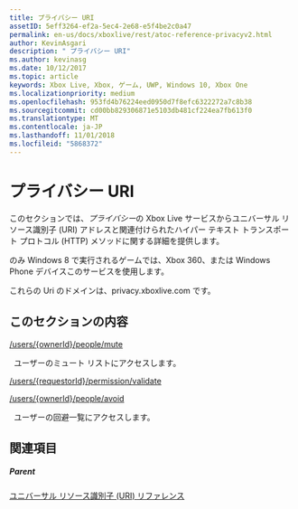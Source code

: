 ```yaml
---
title: プライバシー URI
assetID: 5eff3264-ef2a-5ec4-2e68-e5f4be2c0a47
permalink: en-us/docs/xboxlive/rest/atoc-reference-privacyv2.html
author: KevinAsgari
description: " プライバシー URI"
ms.author: kevinasg
ms.date: 10/12/2017
ms.topic: article
keywords: Xbox Live, Xbox, ゲーム, UWP, Windows 10, Xbox One
ms.localizationpriority: medium
ms.openlocfilehash: 953fd4b76224eed0950d7f8efc6322272a7c8b38
ms.sourcegitcommit: cd00bb829306871e5103db481cf224ea7fb613f0
ms.translationtype: MT
ms.contentlocale: ja-JP
ms.lasthandoff: 11/01/2018
ms.locfileid: "5868372"
---
```

# <a name="privacy-uris"></a>プライバシー URI
 
このセクションでは、*プライバシー*の Xbox Live サービスからユニバーサル リソース識別子 (URI) アドレスと関連付けられたハイパー テキスト トランスポート プロトコル (HTTP) メソッドに関する詳細を提供します。
 
のみ Windows 8 で実行されるゲームでは、Xbox 360、または Windows Phone デバイスこのサービスを使用します。
 
これらの Uri のドメインは、privacy.xboxlive.com です。
 
<a id="ID4EPB"></a>

 
## <a name="in-this-section"></a>このセクションの内容

[/users/{ownerId}/people/mute](uri-privacyusersowneridpeoplemute.md)

&nbsp;&nbsp;ユーザーのミュート リストにアクセスします。

[/users/{requestorId}/permission/validate](uri-privacyusersrequestoridpermissionvalidate.md)

[/users/{ownerId}/people/avoid](uri-privacyusersxuidpeopleavoid.md)

&nbsp;&nbsp;ユーザーの回避一覧にアクセスします。
 
<a id="ID4E2B"></a>

 
## <a name="see-also"></a>関連項目
 
<a id="ID4E4B"></a>

 
##### <a name="parent"></a>Parent 

[ユニバーサル リソース識別子 (URI) リファレンス](../atoc-xboxlivews-reference-uris.md)

   